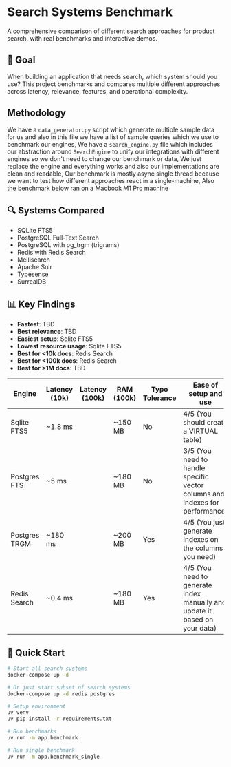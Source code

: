 # Search Systems Benchmark

A comprehensive comparison of different search approaches for product search,
with real benchmarks and interactive demos.

## 🎯 Goal

When building an application that needs search, which system should you use?
This project benchmarks and compares multiple different approaches across latency,
relevance, features, and operational complexity.

## Methodology

We have a `data_generator.py` script which generate multiple sample data for us and also in this file we have a list of sample queries which we use to benchmark our engines, We have a `search_engine.py` file which includes our abstraction around `SearchEngine` to unify our integrations with different engines so we don't need to change our benchmark or data, We just replace the engine and everything works and also our implementations are clean and readable, Our benchmark is mostly async single thread because we want to test how different approaches react in a single-machine, Also the benchmark below ran on a Macbook M1 Pro machine

## 🔍 Systems Compared

- SQLite FTS5
- PostgreSQL Full-Text Search
- PostgreSQL with pg_trgm (trigrams)
- Redis with Redis Search
- Meilisearch
- Apache Solr
- Typesense
- SurrealDB

## 📊 Key Findings

- **Fastest**: TBD
- **Best relevance**: TBD
- **Easiest setup**: Sqlite FTS5
- **Lowest resource usage**: Sqlite FTS5
- **Best for <10k docs**: Redis Search
- **Best for <100k docs**: Redis Search
- **Best for >1M docs**: TBD

| Engine        | Latency (10k) | Latency (100k) | RAM (100k) | Typo Tolerance | Ease of setup and use                                                        | Features |
| ------------- | ------------- | -------------- | ---------- | -------------- | ---------------------------------------------------------------------------- | -------- |
| Sqlite FTS5   | ~1.8 ms       |                | ~150 MB    | No             | 4/5 (You should create a VIRTUAL table)                                      |          |
| Postgres FTS  | ~5 ms         |                | ~180 MB    | No             | 3/5 (You need to handle specific vector columns and indexes for performance) |          |
| Postgres TRGM | ~180 ms       |                | ~200 MB    | Yes            | 4/5 (You just generate indexes on the columns you need)                      |          |
| Redis Search  | ~0.4 ms       |                | ~180 MB    | Yes            | 4/5 (You need to generate index manually and update it based on your data)   |          |

## 🚀 Quick Start

```bash
# Start all search systems
docker-compose up -d

# Or just start subset of search systems
docker-compose up -d redis postgres

# Setup environment
uv venv
uv pip install -r requirements.txt

# Run benchmarks
uv run -m app.benchmark

# Run single benchmark
uv run -m app.benchmark_single
```
